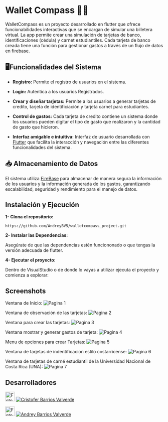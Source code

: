 
# Wallet Compass 👝💵

WalletCompass es un proyecto desarrollado en flutter que ofrece funcionabilidades interactivas que se encargan de simular una billetera virtual. La app permite crear una simulación de tarjetas de banco, identificaciones (cédula) y carnet estudiantiles. Cada tarjeta de banco creada tiene una función para gestionar gastos a través de un flujo de datos en firebase.

## 🖥️Funcionalidades del Sistema

- **Registro:** Permite el registro de usuarios en el sistema.

- **Login:** Autentica a los usuarios Registrados.

- **Crear y diseñar tarjetas:** Permite a los usuarios a generar tarjetas de credito, tarjeta de identificiación y tarjeta carnet para estudiantes.

- **Control de gastos:** Cada tarjeta de credito contiene un sistema donde los usuarios pueden digitar el tipo de gasto que realizaron y la cantidad de gasto que hicieron.
 
- **Interfaz amigable e intuitiva:** Interfaz de usuario desarrollada con [Flutter](https://flutter.dev/) que facilita la interacción y navegación entre las diferentes funcionalidades del sistema.

## 📥 Almacenamiento de Datos
El sistema utiliza [FireBase](https://firebase.google.com/?hl=es-419) para almacenar de manera segura la información de los usuarios y la información generada de los gastos, garantizando escalabilidad, seguridad y rendimiento para el manejo de datos.

## Instalación y Ejecución

**1- Clona el repositorio:** 

 ```https://github.com/AndreyBV5/walletcompass_project.git```

**2- Instalar las Dependencias:** 

Asegúrate de que las dependencias estén funciononado o que tengas la versión adecuada de flutter.

**4- Ejecutar el proyecto:** 

Dentro de VisualStudio o de donde lo vayas a utilizar ejecuta el proyecto y comienza a explorar:

## Screenshots

Ventana de Inicio:
![Pagina 1](https://github.com/user-attachments/assets/a16c1ffa-9566-4ac4-bca6-a1131048a0e1)

Ventana de observación de las tarjetas:
![Pagina 2](https://github.com/user-attachments/assets/9103af46-4277-496f-a64f-495f19159122)

Ventana para crear las tarjetas:
![Pagina 3](https://github.com/user-attachments/assets/c8b9b2db-9544-4217-8c9c-eeb66a8ce972)

Ventana mostrar y generar gastos de tarjeta:
![Pagina 4](https://github.com/user-attachments/assets/9777f7cf-9890-4ce8-8d89-549fc65ebdad)

Menu de opciones para crear Tarjetas:
![Pagina 5](https://github.com/user-attachments/assets/4714ed6f-f799-49d9-9028-3a7f6a113237)

Ventana de tarjetas de indentificacion estilo costarricense:
![Pagina 6](https://github.com/user-attachments/assets/248780ee-0a2e-4929-9cb5-e0b7b5e059fb)

Ventana de tarjetas de carné estudiantil de la Universidad Nacional de Costa Rica (UNA):
![Pagina 7](https://github.com/user-attachments/assets/247676e3-5e49-4957-acf7-7362eb808304)

## Desarrolladores

<img src="https://github.com/CristoferBV.png" width="30" height="30" alt="Foto de perfil de Cristofer"> [![Cristofer Barrios Valverde](https://img.shields.io/badge/-Cristofer%20Barrios%20Valverde-181717?style=for-the-badge&logo=github)](https://github.com/CristoferBV)

<img src="https://github.com/AndreyBV5.png" width="30" height="30" alt="Foto de perfil de Andrey"> [![Andrey Barrios Valverde](https://img.shields.io/badge/-Andrey%20Barrios%20Valverde-181717?style=for-the-badge&logo=github)](https://github.com/AndreyBV5)
